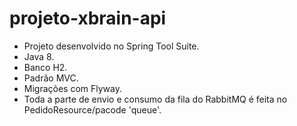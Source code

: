 # projeto-xbrain-api

- Projeto desenvolvido no Spring Tool Suite.
- Java 8.
- Banco H2.
- Padrão MVC.
- Migrações com Flyway.
- Toda a parte de envio e consumo da fila do RabbitMQ é feita no PedidoResource/pacode 'queue'.
